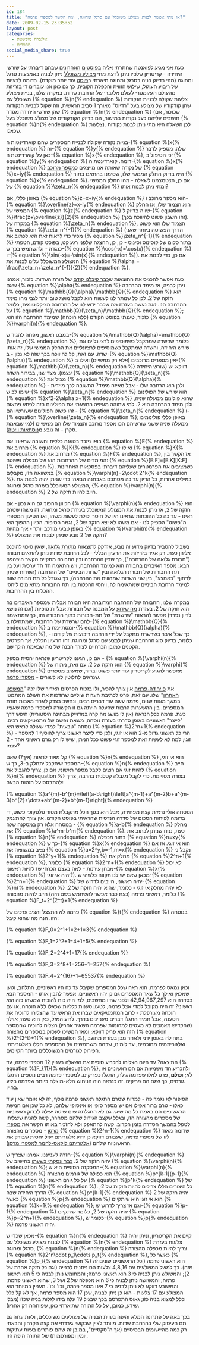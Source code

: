```yaml
---
id: 184
title: "אז מתי אפשר לבנות מצולע משוכלל עם סרגל ומחוגה, ומה הקשר למספרי פרמה?"
date: 2009-02-15 23:35:52
layout: post
categories: 
  - אלגברה מופשטת
  - מספרים
social_media_share: true
---
```

כעת אני מגיע לפואנטה שחתרתי אליה <a href="http://www.gadial.net/2009/02/04/roots_of_unity/">בפוסטים</a> <a href="http://www.gadial.net/2009/02/12/roots_of_unity_group/">האחרונים</a> שבהם דיברתי על שורשי היחידה - קריטריון שלפיו ניתן לדעת מתי <a href="http://he.wikipedia.org/wiki/%D7%9E%D7%A6%D7%95%D7%9C%D7%A2_%D7%9E%D7%A9%D7%95%D7%9B%D7%9C%D7%9C">מצולע משוכלל</a> ניתן לבניה באמצעות סרגל ומחוגה (מהי בדיוק בניה בסרגל ומחוגה תיארתי ב<a href="http://www.gadial.net/2008/12/23/straightedge_and_compas_constructions/">פוסט</a> עוד יותר מוקדם). בדומה לבעיות של ריבוע העיגול, שילוש הזווית והכפלת הקוביה, כך גם כאן אנו עוברים די בזריזות מהעולם הגאומטרי לעולם אלגברי של הרחבת שדות. במקרה שלנו, בניית מצולע משוכלל עם {% equation %}n{% endequation %} צלעות שקולה לבניית הנקודות שהן קודקודיו של מצולע בעל "רדיוס" מאורך 1 סביב הראשית, וזה שקול לבניית הנקודות שהן שורשי היחידה מסדר {% equation %}n{% endequation %} (שכזכור, אם חושבים עליהם כעל נקודות במישור, הם בדיוק הקודקודים של מצולע משוכלל בעל {% equation %}n{% endequation %} צלעות). לכן השאלה היא מתי ניתן לבנות נקודות שכאלו.

בניית נקודה שקולה לבניית המספרים שהם קוארדינטות ה-{% equation %}x{% endequation %} וה-{% equation %}y{% endequation %} שלה. מספיק לדבר כאן על קוארדינטת ה-{% equation %}x{% endequation %}, כי הטיפול ב-{% equation %}y{% endequation %} דומה. קוארדינטת ה-{% equation %}x{% endequation %} של נקודה שאותה אנו מייצגים כ<a href="http://he.wikipedia.org/wiki/%D7%9E%D7%A1%D7%A4%D7%A8_%D7%9E%D7%A8%D7%95%D7%9B%D7%91">מספר מרוכב</a> {% equation %}x+iy{% endequation %} היא בדיוק החלק הממשי שלו, שסימנו בהתאם בתור {% equation %}x{% endequation %}. אם כן, הצטמצמנו לשאלה - מהו החלק הממשי של {% equation %}\zeta_n{% endequation %} ומתי ניתן לבנות אותו?

באופן כללי, אם {% equation %}z=x+iy{% endequation %} הוא מספר מרוכב ו-{% equation %}\overline{z}=x-iy{% endequation %} הוא הצמוד שלו, אז החלק הממשי של {% equation %}z{% endequation %} שווה בדיוק ל-{% equation %}\frac{z+\overline{z}}{2}{% endequation %} (זהו חשבון פשוט להיווכח בכך). במקרה של {% equation %}\zeta_n{% endequation %}, הצמוד שלו הוא פשוט {% equation %}\zeta_n^{-1}{% endequation %} (הדרך הפשוטה ביותר שאני מכיר כדי לראות זאת היא לכתוב את {% equation %}\zeta_n^{-1}{% endequation %} בתור סכום של קוסינוס וסינוס - כן, כן, ההצגה שלפני רגע קט, בפוסט קודם, הטפתי כנגדה - ולהשתמש בכך ש-{% equation %}\cos(-x)=\cos(x){% endequation %} ו-{% equation %}\sin(-x)=-\sin(x){% endequation %}). אם כן, כדי לבנות את המצולע המשוכלל עלינו לבנות את {% equation %}\alpha = \frac{\zeta_n+\zeta_n^{-1}}{2}{% endequation %}.

כעת אפשר להכניס את התוצאות ש<a href="http://www.gadial.net/2009/01/28/field_extensions_extended/">כבר קיבלנו קודם</a> של תורת השדות. כזכור, אמרנו שאם {% equation %}\alpha{% endequation %} ניתן לבניה, אז מימד ההרחבה {% equation %}\mathbb{Q}(\alpha)/\mathbb{Q}{% endequation %} הוא חזקה של 2. לכן כל שנותר לנו לעשות הוא לקבל מושג טוב יותר לגבי מהו מימד ההרחבה הזו. זאת נעשה בעזרת מה שכבר ידוע לנו על ההרחבה הציקלוטומית, כלומר על {% equation %}\mathbb{Q}(\zeta_n)/\mathbb{Q}{% endequation %}; כזכור, טענתי בפוסט הקודם (ללא הוכחה) שמימד ההרחבה הזו הוא {% equation %}\varphi(n){% endequation %}.

במבט ראשון, מפתה להגיד ש-{% equation %}\mathbb{Q}(\alpha)=\mathbb{Q}(\zeta_n){% endequation %}, כלומר שהשדה שמתקבל כשמוסיפים לרציונליים את שורש היחידה, והשדה שמתקבל כשמוסיפים לרציונליים את החלק הממשי שלו, זה אותו שדה. עם זאת, קל להיווכח בכך שזה לא נכון - ב-{% equation %}\mathbb{Q}(\alpha){% endequation %} אין מספרים מרוכבים (אלא רק ממשיים) ואילו ב-{% equation %}\mathbb{Q}(\zeta_n){% endequation %} דווקא יש (שורש היחידה עצמו). מצד שני, בבירור השדה {% equation %}\mathbb{Q}(\zeta_n){% endequation %} מכיל את {% equation %}\mathbb{Q}(\alpha){% endequation %} ולכן הוא הרחבה שלו - אבל מאיזה מימד? התשובה לכך מיידית - שימו לב ש-{% equation %}\zeta_n{% endequation %} הוא שורש של הפולינום {% equation %}x^2-2\alpha x+1{% endequation %} שהוא פולינום ממעלה שניה, ולכן מימד ההרחבה הוא 2. למי שתוהה מאיפה המצאתי את הפולינום הזה לפתע פתאום - זהו פשוט הפולינום ששורשיו הם {% equation %}\zeta_n{% endequation %} ו-{% equation %}\overline{\zeta_n}{% endequation %}; באופן כללי פולינומים ממעלה שניה ששני שורשיהם הם מספר מרוכב והצמוד שלו הם ממשיים (למי שבאמת סקרן - זה נובע מ<a href="http://en.wikipedia.org/wiki/Vi%C3%A8te%27s_formulas">נוסחאות וייטה</a>).

בואו ניזכר בטענה כללית וחשובה שראינו: אם {% equation %}E{% endequation %} מרחיב את {% equation %}K{% endequation %} ואילו {% equation %}K{% endequation %} מרחיב את {% equation %}F{% endequation %}, אז הקשר בין המימדים של ההרחבות הוא של מכפלה פשוטה: {% equation %}[E:F]=[E:K][K:F]{% endequation %}. כשמציבים את הפרמטרים שעליהם דיברתי בפסקאות האחרונות במשוואה הזו, מקבלים {% equation %}\varphi(n)=2\cdot 2^k{% endequation %}. במילים אחרות, כל הדיון עד כה מסתכם באבחנה הבאה: כדי שניתן יהיה לבנות את המצולע המשוכלל בעזרת סרגל ומחוגה, {% equation %}\varphi(n){% endequation %} חייב להיות חזקה של 2.

הכיוון ההפוך גם הוא נכון - אם {% equation %}\varphi(n){% endequation %} הוא חזקה של 2, אז ניתן לבנות את המצולע המשוכלל בעזרת סרגל ומחוגה. זה משהו שטרם ראינו - עד כה כל ההוכחות שראינו היו של חוסר יכולת לעשות משהו, ואז הטיעון המספרי ה"פשוט" הספיק לנו - אם משהו לא יצא חזקה של 2, נגמר הסיפור. הכיוון ההפוך הוא באופן טבעי מורכב יותר - איך מהיות {% equation %}\varphi(n){% endequation %} חזקה של 2 נובע שניתן לבנות את המצולע?

בשביל להסביר בדיוק מדוע זה נובע, אזדקק לתוצאות מ<a href="http://he.wikipedia.org/wiki/%D7%AA%D7%95%D7%A8%D7%AA_%D7%92%D7%9C%D7%95%D7%90%D7%94">תורת גלואה</a>, שאין סיכוי להיכנס אליהן כעת. רק אגיד בזריזות את הרעיון הכללי - לכל הרחבת שדות ניתן להתאים חבורה ("חבורת גלואה של ההרחבה"), כך שבין ההרחבה ובין החבורה מתקיים הקשר היפהפה הבא: מספר האיברים בחבורה הוא כמימד ההרחבה, ויש התאמה חד חד ערכית ועל בין תת החבורות של חבורת הגלואה ובין "שדות הביניים" של ההרחבה (השדות שניתן לדחוף "באמצע", בין שני השדות שמהווים את ההרחבה), כך שגודל כל תת חבורה שווה למימד הרחבת הביניים שמתאימה לה, ויחסי ההכלות בין תת החבורות מתאימים ליחסי ההכלות בין ההרחבות.

במקרה שלנו, החבורה של ההרחבה המדוברת היא חבורה אבלית שמספר האיברים בה הוא חזקה של 2. בעזרת <a href="http://he.wikipedia.org/wiki/%D7%9E%D7%A9%D7%A4%D7%98_%D7%94%D7%9E%D7%99%D7%95%D7%9F_%D7%9C%D7%97%D7%91%D7%95%D7%A8%D7%95%D7%AA_%D7%90%D7%91%D7%9C%D7%99%D7%95%D7%AA_%D7%A0%D7%95%D7%A6%D7%A8%D7%95%D7%AA_%D7%A1%D7%95%D7%A4%D7%99%D7%AA#.D7.9E.D7.A9.D7.A4.D7.98_.D7.94.D7.9E.D7.99.D7.95.D7.9F">מה שידוע</a> על המבנה של חבורות אבליות סופיות (וגם זה נושא לדיון נפרד) אפשר להראות "שרשרת" של תת-חבורות בתוך החבורה הזו, כך שמתאימה להם שרשרת של הרחבות, שמתחילה ב-{% equation %}\mathbb{Q}{% endequation %} ומסתיימת ב-{% equation %}\mathbb{Q}(\alpha){% endequation %}, כך שכל איבר בשרשרת מתקבל על ידי הרחבה ריבועית של קודמו - כלומר, בדיוק סוג ההרחבה שניתן לבצע עם סרגל ומחוגה. זהו הרעיון הכללי, אך הפרטים הקטנים כמובן הכרחיים לצורך הבנה של מה שבאמת הולך שם.

אם כן, הגענו לקריטריון שנראה יחסית מספק - {% equation %}\varphi(n){% endequation %} הוא חזקה של 2. עם זאת, ניתוח של {% equation %}\varphi{% endequation %} מאפשר להגיע לקריטריון עוד יותר פשוט וברור, שמערב מספרים שנראים לחלוטין לא קשורים - <a href="http://he.wikipedia.org/wiki/%D7%9E%D7%A1%D7%A4%D7%A8_%D7%A4%D7%A8%D7%9E%D7%94">מספרי פרמה</a>.

את <a href="http://he.wikipedia.org/wiki/%D7%A4%D7%99%D7%99%D7%A8_%D7%93%D7%94_%D7%A4%D7%A8%D7%9E%D7%94">פייר דה-פרמה</a> אין צורך להכיר, ולו בזכות הפרסום האדיר שלו זכה "<a href="http://he.wikipedia.org/wiki/%D7%94%D7%9E%D7%A9%D7%A4%D7%98_%D7%94%D7%90%D7%97%D7%A8%D7%95%D7%9F_%D7%A9%D7%9C_%D7%A4%D7%A8%D7%9E%D7%94">המשפט האחרון</a>" שלו. עם זאת, פרט לכתיבת הערות שוליים שרודפות את העולם המתמטי במשך מאות שנים, פרמה עשה עוד דברים רבים, ונחשב בצדק לאחד מאבות תורת המספרים. בין ההשערות הרבות שהעלה הייתה גם זו הקשורה למספרי פרמה שאציג כעת. פרמה ככל הנראה (אין לי מושג מה קרה במדוייק מבחינה היסטורית) חיפש דרך "לייצר" ראשוניים באופן סדרתי בעזרת נוסחה, משאת נפשם של מתמטיקאים רבים. נוסחה "טבעית" למדי שעולה לראש היא {% equation %}2^n+1{% endequation %} - הרי כל ראשוני גדול מ-2 הוא אי זוגי, ולכן כדי לייצר ראשוני צריך להוסיף 1 למספר זוגי; למה לא לעשות זאת למספר זוגי פשוט ככל הניתן, שיש לו רק גורם ראשוני אחד - 2 עצמו?

קל מאוד לראות (איך?) שאם {% equation %}n{% endequation %} הוא אי זוגי, המספר שיתקבל יתחלק ב-3, כך ש-{% equation %}n{% endequation %} חייב להיות זוגי אם רוצים לקבל מספר ראשוני. אם כן, צריך להגביל את {% equation %}n{% endequation %} בצורה מסויימת. כדי לקבל מגבלה קטלנית בהרבה, צריך להתבסס על הזהות הבאה:

{% equation %}a^{m}-b^{m}=\left(a-b\right)\left[a^{m-1}+a^{m-2}b+a^{m-3}b^{2}+\dots+ab^{m-2}+b^{m-1}\right]{% endequation %}

הנוסחה אולי נראית קצת מפחידה, אבל היא בסך הכל מתקבלת מטור טלסקופי פשוט, די בדומה לפיתוח הסכום של סדרה הנדסית שהראיתי בפוסט הקודם. אין צורך להתעמק בנוסחה אלא רק במסקנה שלה - {% equation %}a-b{% endequation %} מחלק את {% equation %}a^m-b^m{% endequation %}. כעת, נניח שניתן לכתוב את {% equation %}n{% endequation %} בתור מכפלה {% equation %}n=xy{% endequation %} כך ש-{% equation %}x{% endequation %} הוא אי זוגי. אז אם נציב במשוואה את {% equation %}a=2^y,b=-1,m=x{% endequation %} נקבל כי {% equation %}2^y+1{% endequation %} מחלק את {% equation %}2^n+1{% endequation %}, כלומר {% equation %}2^n+1{% endequation %} לא יכול להיות ראשוני (מבחן עירנות - למה בעצם הכרחי ש-{% equation %}x{% endequation %} יהיה אי זוגי?). מכאן שאם יש לנו תקווה כלשהי ש-{% equation %}2^n+1{% endequation %} יהיה ראשוני, חייבים לדרוש של-{% equation %}n{% endequation %} לא יהיה מחלק אי זוגי - כלומר, שהוא יהיה חזקה של 2. כלומר, ראשוני פרמה (כעת כבר אפשר להשתמש בשם הזה) חייב להיות מהצורה {% equation %}F_t=2^{2^t}+1{% endequation %}

פרמה לא התעצל והציב ערכים של {% equation %}t{% endequation %} בנוסחה הזו. הנה מה שהוא קיבל:

{% equation %}F_0=2^1+1=2+1=3{% endequation %}

{% equation %}F_1=2^2+1=4+1=5{% endequation %}

{% equation %}F_2=2^4+1=17{% endequation %}

{% equation %}F_3=2^8+1=256+1=257{% endequation %}

{% equation %}F_4=2^{16}+1=65537{% endequation %}

וכאן נמאס לפרמה. הוא ראה שכל המספרים שקיבל עד כה היו ראשוניים, התלהב, וטען שמכאן ואילך כל שאר המספרים גם כן יהיו ראשוניים. אפשר להבין אותו - המספר הבא בסדרה הוא 42,94,967,297 ולפני שהיו מחשבים, למי היה כוח להוכיח שמשהו כזה הוא ראשוני? זה היה מקובל למדי אצל פרמה, לטעון טענות כלליות שכאלו ללא הוכחה, או עם הוכחה מעורפלת - לרוב המתמטיקאים שברו את הראש עד שהצליחו להוכיח את הטענה, אבל תמיד התגלו דברים מעניינים בדרך. לרוע המזל, כאן הוא טעה; אוילר (שהקדיש מאמצים לא מעטים למהומות שפרמה השאיר אחריו) הצליח להוכיח שהמספר הזה הוא פריק דווקא; ומאז המשיכו לעסוק במספרים מהצורה {% equation %}2^{2^t}+1{% endequation %}, בתחילה באופן ידני ולאחר מכן בעזרת מחשב ואלגוריתמים מחוכמים, עד לימינו, שבהם משתמשים על המספרים הללו באלגוריתמי הפירוק לגורמים המשוכללים ביותר הקיימים.

התוצאה? עד היום הצליחו להכריע סופית את השאלה בעניין 12 מספרי פרמה, עד {% equation %}F_{11}{% endequation %}, ולהכריע חד משמעית אם הם ראשוניים או לא; ו<strong>כולם</strong>, פרט לאלו שפרמה גילה, התגלו כפריקים. למספרי פרמה רבים נוספים התגלו גורמים, כך שגם הם פריקים. זה כנראה היה הניחוש הלא-מוצלח ביותר שפרמה ביצע בחייו.

הסיפור לא נגמר פה - למרות שטרם התגלה ראשוני פרמה נוסף, זה לא אומר שאין עוד כאלו - טרם ברור אפילו אם יש מספר סופי או אינסופי שלהם, לא כל שכן אם חמשת הראשוניים הם באמת כל מה שיש. גם לא התגלתה שום שיטה יעילה לבדוק ראשוניות של מספרים מהצורה הזו, ובגלל שקצב הגידול שלהם מסחרר, קשה להניח שיצליחו לטפל בהמשך הסדרה בזמן הקרוב. קשה להתאפק ולא להזכיר באותו הקשר את <a href="http://he.wikipedia.org/wiki/%D7%9E%D7%A1%D7%A4%D7%A8_%D7%9E%D7%A8%D7%A1%D7%9F">מספרי מרסן</a> - מספרים מהצורה {% equation %}2^n-1{% endequation %} שדומה מאוד לזו של מספרי פרמה, שעבורם דווקא כן ידוע אלגוריתם יעיל יחסית שבודק את הראשוניות שלהם (<a href="http://he.wikipedia.org/wiki/%D7%9E%D7%91%D7%97%D7%9F_%D7%9C%D7%95%D7%A7%D7%90%D7%A1-%D7%9C%D7%94%D7%9E%D7%A8_%D7%9C%D7%9E%D7%A1%D7%A4%D7%A8%D7%99_%D7%9E%D7%A8%D7%A1%D7%9F">אלגוריתם לוקאס-להמר למספרי מרסן</a>).

חזרה לענייננו. אמרנו שצריך ש-{% equation %}\varphi(n){% endequation %} יהיה חזקה של 2. <a href="http://www.gadial.net/2008/10/04/euler_project_riddle_solution/">כבר עסקתי בשעתו</a> בחישוב של {% equation %}\varphi(n){% endequation %}; המסקנה הסופית היא ש-{% equation %}\varphi(n){% endequation %} הוא כפולה של גורמים מהצורה {% equation %}p^{k-1}(p-1){% endequation %} על כל גורם ראשוני {% equation %}p^k{% endequation %} של {% equation %}n{% endequation %}. כל היצורים הללו צריכים להיות חזקות של 2; הדרך היחידה שבה {% equation %}p^{k-1}{% endequation %} יהיה חזקה של 2 כאשר {% equation %}p{% endequation %} הוא אי זוגי היא שיתקיים {% equation %}k=1{% endequation %}; וגם אז צריך לדרוש ש-{% equation %}p-1{% endequation %} יהיה חזקה של 2, כלומר שיתקיים {% equation %}p=2^n+1{% endequation %}, כלומר ש-{% equation %}p{% endequation %} יהיה ראשוני פרמה.

מכאן שכדי ש-{% equation %}n{% endequation %} יקיים את הקריטריון, וניתן יהיה לבנות מצולע משוכלל עם {% equation %}n{% endequation %} צלעות בעזרת סרגל ומחוגה, {% equation %}n{% endequation %} צריך להיות מכפלה מהצורה {% equation %}2^n\cdot p_1\cdots p_t{% endequation %}, כאשר כל {% equation %}p_i{% endequation %} הוא ראשוני פרמה (וכל הראשוניים שונים זה מזה). כך למשל המצולעים עם 4,8,16 צלעות הם ניתנים לבנייה (וגם כל חזקה אחרת של 2); והמשולש ניתן לבניה כי 3 הוא ראשוני פרמה; והמחומש ניתן לבניה כי 5 הוא ראשוני פרמה; והמשושה ניתן לבניה כי 6 הוא מכפלה של 2 ושל 3, שהוא ראשוני פרמה; והמשובע דווקא לא ניתן לבניה כי 7 אינו מספר פרמה, וכו' וכו'. מעניין במיוחד הוא המצולע עם 17 צלעות - הוא כן ניתן לבניה, שכן 17 הוא מספר פרמה, אך לא קל כלל וכלל למצוא בניה כזו; גאוס התפרסם בכך שבגיל 19 עלה בידו לגלות בניה שכזו (מבלי שידע, כמובן, על כל התורה שתיארתי כאן, שפותחה רק אחריו).

בכך באה על פתרונה המלא והיפה בעיית הבניה של מצולעים משוכללים, ולעת עתה גם תם העיסוק שלי בהרחבת שדות. מיותר לציין שבקושי גירדתי את קצה הקרחון והבאתי רק כמה מהיישומים הבסיסיים (אך ה"סקסיים", במובן זה שהם פותרים בעיות עתיקות יומין ומפורסמות) של התורה היפה הזו.
